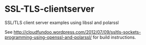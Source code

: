 SSL-TLS-clientserver
====================

SSL/TLS client server examples using libssl and polarssl

See http://cloudfundoo.wordpress.com/2012/07/09/ssltls-sockets-programming-using-openssl-and-polarssl/ for build instructions.
